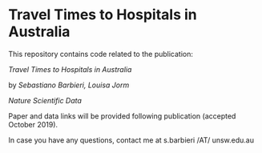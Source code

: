 # Travel Times to Hospitals in Australia

This repository contains code related to the publication:

_Travel Times to Hospitals in Australia_

by _Sebastiano Barbieri, Louisa Jorm_

_Nature Scientific Data_

Paper and data links will be provided following publication (accepted October 2019).

In case you have any questions, contact me at s.barbieri /AT/ unsw.edu.au

